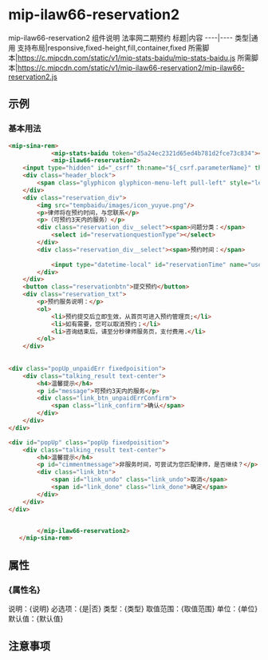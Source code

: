 # mip-ilaw66-reservation2

mip-ilaw66-reservation2 组件说明
法率网二期预约
标题|内容
----|----
类型|通用
支持布局|responsive,fixed-height,fill,container,fixed
所需脚本|https://c.mipcdn.com/static/v1/mip-stats-baidu/mip-stats-baidu.js
所需脚本|https://c.mipcdn.com/static/v1/mip-ilaw66-reservation2/mip-ilaw66-reservation2.js

## 示例

### 基本用法
```html
<mip-sina-rem>
			<mip-stats-baidu token="d5a24ec2321d65ed4b781d2fce73c834"></mip-stats-baidu>
			<mip-ilaw66-reservation2>
    <input type="hidden" id="_csrf" th:name="${_csrf.parameterName}" th:value="${_csrf.token}" />
    <div class="header_block">
        <span class="glyphicon glyphicon-menu-left pull-left" style="left:5px" onclick="window.history.back(-1)"></span>我的预约
    </div>
    <div class="reservation_div">
        <img src="tempbaidu/images/icon_yuyue.png"/>
        <p>律师将在预约时间，与您联系</p>
        <p>（可预约3天内的服务）</p>
        <div class="reservation_div__select"><span>问题分类：</span>
            <select id="reservationquestionType"></select>
        </div>
        <div class="reservation_div__select"><span>预约时间：</span>
        	
            <input type="datetime-local" id="reservationTime" name="user_date"  />
        </div>
    </div>
    <button class="reservationbtn">提交预约</button>
    <div class="reservation_txt">
        <p>预约服务说明：</p>
        <ol>
            <li>预约提交后立即生效，从首页可进入预约管理页;</li>
            <li>如有需要，您可以取消预约；</li>
            <li>咨询结束后，请至分秒律师服务页，支付费用.</li>
        </ol>
    </div>
    
    
<div class="popUp_unpaidErr fixedpoisition">
    <div class="talking_result text-center">
        <h4>温馨提示</h4>
        <p id="message">可预约3天内的服务</p>
        <div class="link_btn_unpaidErrConfirm">
            <span class="link_confirm">确认</span>
        </div>
    </div>
</div>

<div id="popUp" class="popUp fixedpoisition">
    <div class="talking_result text-center">
        <h4>温馨提示</h4>
        <p id="cimmentmessage">非服务时间，可尝试为您匹配律师，是否继续？</p>
        <div class="link_btn">
            <span id="link_undo" class="link_undo">取消</span>
            <span id="link_done" class="link_done">确定</span>
        </div>
    </div>
</div>


		</mip-ilaw66-reservation2>
   </mip-sina-rem>
```

## 属性

### {属性名}

说明：{说明}
必选项：{是|否}
类型：{类型}
取值范围：{取值范围}
单位：{单位}
默认值：{默认值}

## 注意事项

